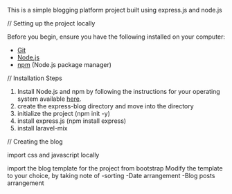 This is a simple blogging platform project built using express.js and node.js

// Setting up the project locally

Before you begin, ensure you have the following installed on your computer:
- [Git](https://git-scm.com/)
- [Node.js](https://nodejs.org/)
- [npm](https://www.npmjs.com/) (Node.js package manager)

// Installation Steps
1. Install Node.js and npm by following the instructions for your operating system available [here](https://nodejs.org/).
2. create the express-blog directory and move into the directory
3. initialize the project (npm init -y)
4. install express.js (npm install express)
5. install laravel-mix

// Creating the blog

import css and javascript locally

import the blog template for the project from bootstrap
Modify the template to your choice, by taking note of
    -sorting
    -Date arrangement
    -Blog posts arrangement
